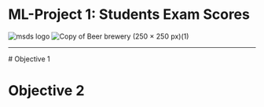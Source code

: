 # ML-Project 1: Students Exam Scores
![msds logo](https://user-images.githubusercontent.com/81498617/236348369-e535f23e-aca8-449a-8bf0-5742608c7048.png)
![Copy of Beer   brewery (250 × 250 px)(1)](https://user-images.githubusercontent.com/81498617/236348503-230533ef-c4f6-4a20-a639-d4ddcc316f61.png)
<hr>
# Objective 1

# Objective 2

